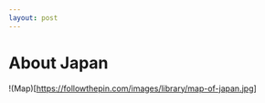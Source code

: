 ```yaml
---
layout: post
---
```


# About Japan

!(Map)[https://followthepin.com/images/library/map-of-japan.jpg]
